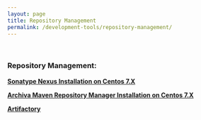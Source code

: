 ```yaml
---
layout: page
title: Repository Management
permalink: /development-tools/repository-management/
---
```


<br/>

### Repository Management:

<strong><a href="/development-tools/repository-management/linux/centos/7.X/nexus/installation/">Sonatype Nexus Installation on Centos 7.X</a></strong>

<strong><a href="/development-tools/repository-management/linux/centos/7.X/archiva/installation/">Archiva Maven Repository Manager Installation on Centos 7.X</a></strong>

<strong><a href="https://www.jfrog.com/blog/fronting-oracle-maven-repository-artifactory/" rel="nofollow">Artifactory</a></strong>
